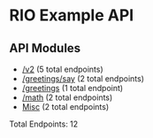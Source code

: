 # RIO Example API

## API Modules
- [/v2](API-Modules/v2-API.md) (5 total endpoints)
- [/greetings/say](API-Modules/greetings-say-API.md) (2 total endpoints)
- [/greetings](API-Modules/greetings-API.md) (1 total endpoint)
- [/math](API-Modules/math-API.md) (2 total endpoints)
- [Misc](API-Modules/Misc-API.md) (2 total endpoints)

Total Endpoints: 12
